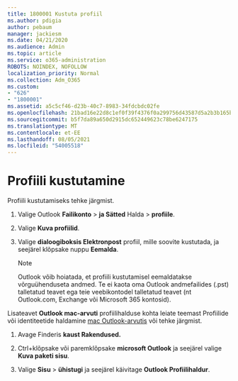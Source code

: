 ```yaml
---
title: 1800001 Kustuta profiil
ms.author: pdigia
author: pebaum
manager: jackiesm
ms.date: 04/21/2020
ms.audience: Admin
ms.topic: article
ms.service: o365-administration
ROBOTS: NOINDEX, NOFOLLOW
localization_priority: Normal
ms.collection: Adm_O365
ms.custom:
- "626"
- "1800001"
ms.assetid: a5c5cf46-d23b-40c7-8983-34fdcbdc02fe
ms.openlocfilehash: 21bad16e22d8c1ef0f39f4376f0a299756d43587d5a2b3b165bc6a90c1fc4e1a
ms.sourcegitcommit: b5f7da89a650d2915dc652449623c78be6247175
ms.translationtype: MT
ms.contentlocale: et-EE
ms.lasthandoff: 08/05/2021
ms.locfileid: "54005518"
---
```

# <a name="delete-a-profile"></a>Profiili kustutamine

Profiili kustutamiseks tehke järgmist.
  
1. Valige Outlook **Failikonto** \> **ja Sätted** Halda \> **profiile**.

2. Valige **Kuva profiilid**.

3. Valige **dialoogiboksis Elektronpost** profiil, mille soovite kustutada, ja seejärel klõpsake nuppu **Eemalda**.

    > [!NOTE]
    > Outlook võib hoiatada, et profiili kustutamisel eemaldatakse võrguühenduseta andmed. Te ei kaota oma Outlook andmefailides (.pst) talletatud teavet ega teie veebikontodel talletatud teavet (nt Outlook.com, Exchange või Microsoft 365 kontosid).
  
Lisateavet **Outlook mac-arvuti** profiilihalduse kohta leiate teemast Profiilide või identiteetide haldamine [mac Outlook-arvutis](https://support.office.com/article/fed2a955-74df-4a24-bef6-78a426958c4c.aspx) või tehke järgmist.
  
1. Avage Finderis **kaust Rakendused.**

2. Ctrl+klõpsake või paremklõpsake **microsoft Outlook** ja seejärel valige **Kuva paketi sisu**.

3. Valige **Sisu** \> **ühistugi** ja seejärel käivitage **Outlook Profiilihaldur**.
